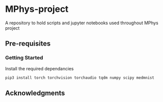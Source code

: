 # MPhys-project

A repository to hold scripts and jupyter notebooks used throughout MPhys project

## Pre-requisites

### Getting Started

Install the required dependancies

~~~ bash
pip3 install torch torchvision torchaudio tqdm numpy scipy medmnist
~~~

## Acknowledgments
